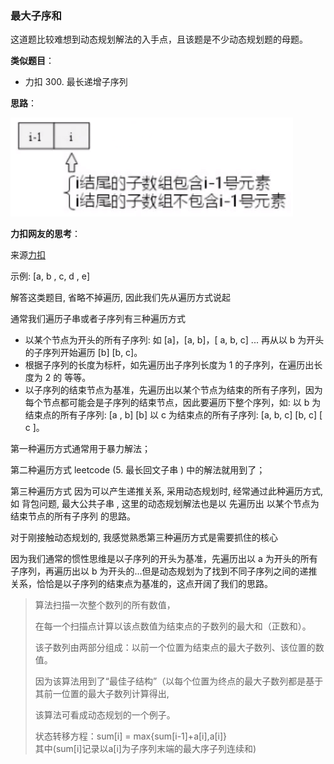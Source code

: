 ### 最大子序和

这道题比较难想到动态规划解法的入手点，且该题是不少动态规划题的母题。

**类似题目**：

* 力扣 300. 最长递增子序列

**思路**：

![](../image/dp_leetcodfe53.png)



**力扣网友的思考**：

来源[力扣](https://leetcode-cn.com/problems/maximum-subarray/solution/xiang-xi-jie-du-dong-tai-gui-hua-de-shi-xian-yi-li/)

示例: [a, b , c, d , e]

解答这类题目, 省略不掉遍历, 因此我们先从遍历方式说起

通常我们遍历子串或者子序列有三种遍历方式

* 以某个节点为开头的所有子序列: 如 [a]，[a, b]，[ a, b, c] ... 再从以 b 为开头的子序列开始遍历 [b] [b, c]。
* 根据子序列的长度为标杆，如先遍历出子序列长度为 1 的子序列，在遍历出长度为 2 的 等等。
* 以子序列的结束节点为基准，先遍历出以某个节点为结束的所有子序列，因为每个节点都可能会是子序列的结束节点，因此要遍历下整个序列，如: 以 b 为结束点的所有子序列: [a , b] [b] 以 c 为结束点的所有子序列: [a, b, c] [b, c] [ c ]。

第一种遍历方式通常用于暴力解法；

第二种遍历方式 leetcode (5. 最长回文子串 ) 中的解法就用到了；

第三种遍历方式 因为可以产生递推关系, 采用动态规划时, 经常通过此种遍历方式, 如 背包问题, 最大公共子串 , 这里的动态规划解法也是以 先遍历出 以某个节点为结束节点的所有子序列 的思路。

对于刚接触动态规划的, 我感觉熟悉第三种遍历方式是需要抓住的核心

因为我们通常的惯性思维是以子序列的开头为基准，先遍历出以 a 为开头的所有子序列，再遍历出以 b 为开头的...但是动态规划为了找到不同子序列之间的递推关系，恰恰是以子序列的结束点为基准的，这点开阔了我们的思路。



> 算法扫描一次整个数列的所有数值，
>
> 在每一个扫描点计算以该点数值为结束点的子数列的最大和（正数和）。
>
>  该子数列由两部分组成：以前一个位置为结束点的最大子数列、该位置的数值。
>
> 因为该算法用到了“最佳子结构”（以每个位置为终点的最大子数列都是基于其前一位置的最大子数列计算得出, 
>
> 该算法可看成动态规划的一个例子。
>
> 状态转移方程：sum[i] = max{sum[i-1]+a[i],a[i]}   
> 其中(sum[i]记录以a[i]为子序列末端的最大序子列连续和)



